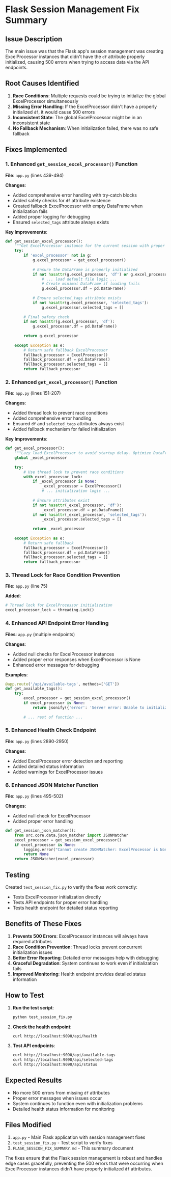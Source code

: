 # Flask Session Management Fix Summary

## Issue Description

The main issue was that the Flask app's session management was creating ExcelProcessor instances that didn't have the `df` attribute properly initialized, causing 500 errors when trying to access data via the API endpoints.

## Root Causes Identified

1. **Race Conditions**: Multiple requests could be trying to initialize the global ExcelProcessor simultaneously
2. **Missing Error Handling**: If the ExcelProcessor didn't have a properly initialized `df`, it would cause 500 errors
3. **Inconsistent State**: The global ExcelProcessor might be in an inconsistent state
4. **No Fallback Mechanism**: When initialization failed, there was no safe fallback

## Fixes Implemented

### 1. Enhanced `get_session_excel_processor()` Function

**File**: `app.py` (lines 439-494)

**Changes**:
- Added comprehensive error handling with try-catch blocks
- Added safety checks for `df` attribute existence
- Created fallback ExcelProcessor with empty DataFrame when initialization fails
- Added proper logging for debugging
- Ensured `selected_tags` attribute always exists

**Key Improvements**:
```python
def get_session_excel_processor():
    """Get ExcelProcessor instance for the current session with proper error handling."""
    try:
        if 'excel_processor' not in g:
            g.excel_processor = get_excel_processor()
            
            # Ensure the DataFrame is properly initialized
            if not hasattr(g.excel_processor, 'df') or g.excel_processor.df is None or g.excel_processor.df.empty:
                # ... load default file logic ...
                # Create minimal DataFrame if loading fails
                g.excel_processor.df = pd.DataFrame()
            
            # Ensure selected_tags attribute exists
            if not hasattr(g.excel_processor, 'selected_tags'):
                g.excel_processor.selected_tags = []
        
        # Final safety check
        if not hasattr(g.excel_processor, 'df'):
            g.excel_processor.df = pd.DataFrame()
        
        return g.excel_processor
        
    except Exception as e:
        # Return safe fallback ExcelProcessor
        fallback_processor = ExcelProcessor()
        fallback_processor.df = pd.DataFrame()
        fallback_processor.selected_tags = []
        return fallback_processor
```

### 2. Enhanced `get_excel_processor()` Function

**File**: `app.py` (lines 151-207)

**Changes**:
- Added thread lock to prevent race conditions
- Added comprehensive error handling
- Ensured `df` and `selected_tags` attributes always exist
- Added fallback mechanism for failed initialization

**Key Improvements**:
```python
def get_excel_processor():
    """Lazy load ExcelProcessor to avoid startup delay. Optimize DataFrame after loading."""
    global _excel_processor
    
    try:
        # Use thread lock to prevent race conditions
        with excel_processor_lock:
            if _excel_processor is None:
                _excel_processor = ExcelProcessor()
                # ... initialization logic ...
            
            # Ensure attributes exist
            if not hasattr(_excel_processor, 'df'):
                _excel_processor.df = pd.DataFrame()
            if not hasattr(_excel_processor, 'selected_tags'):
                _excel_processor.selected_tags = []
            
            return _excel_processor
        
    except Exception as e:
        # Return safe fallback
        fallback_processor = ExcelProcessor()
        fallback_processor.df = pd.DataFrame()
        fallback_processor.selected_tags = []
        return fallback_processor
```

### 3. Thread Lock for Race Condition Prevention

**File**: `app.py` (line 75)

**Added**:
```python
# Thread lock for ExcelProcessor initialization
excel_processor_lock = threading.Lock()
```

### 4. Enhanced API Endpoint Error Handling

**Files**: `app.py` (multiple endpoints)

**Changes**:
- Added null checks for ExcelProcessor instances
- Added proper error responses when ExcelProcessor is None
- Enhanced error messages for debugging

**Examples**:
```python
@app.route('/api/available-tags', methods=['GET'])
def get_available_tags():
    try:
        excel_processor = get_session_excel_processor()
        if excel_processor is None:
            return jsonify({'error': 'Server error: Unable to initialize data processor'}), 500
        
        # ... rest of function ...
```

### 5. Enhanced Health Check Endpoint

**File**: `app.py` (lines 2890-2950)

**Changes**:
- Added ExcelProcessor error detection and reporting
- Added detailed status information
- Added warnings for ExcelProcessor issues

### 6. Enhanced JSON Matcher Function

**File**: `app.py` (lines 495-502)

**Changes**:
- Added null check for ExcelProcessor
- Added proper error handling

```python
def get_session_json_matcher():
    from src.core.data.json_matcher import JSONMatcher
    excel_processor = get_session_excel_processor()
    if excel_processor is None:
        logging.error("Cannot create JSONMatcher: ExcelProcessor is None")
        return None
    return JSONMatcher(excel_processor)
```

## Testing

Created `test_session_fix.py` to verify the fixes work correctly:

- Tests ExcelProcessor initialization directly
- Tests API endpoints for proper error handling
- Tests health endpoint for detailed status reporting

## Benefits of These Fixes

1. **Prevents 500 Errors**: ExcelProcessor instances will always have required attributes
2. **Race Condition Prevention**: Thread locks prevent concurrent initialization issues
3. **Better Error Reporting**: Detailed error messages help with debugging
4. **Graceful Degradation**: System continues to work even if initialization fails
5. **Improved Monitoring**: Health endpoint provides detailed status information

## How to Test

1. **Run the test script**:
   ```bash
   python test_session_fix.py
   ```

2. **Check the health endpoint**:
   ```bash
   curl http://localhost:9090/api/health
   ```

3. **Test API endpoints**:
   ```bash
   curl http://localhost:9090/api/available-tags
   curl http://localhost:9090/api/selected-tags
   curl http://localhost:9090/api/status
   ```

## Expected Results

- No more 500 errors from missing `df` attributes
- Proper error messages when issues occur
- System continues to function even with initialization problems
- Detailed health status information for monitoring

## Files Modified

1. `app.py` - Main Flask application with session management fixes
2. `test_session_fix.py` - Test script to verify fixes
3. `FLASK_SESSION_FIX_SUMMARY.md` - This summary document

The fixes ensure that the Flask session management is robust and handles edge cases gracefully, preventing the 500 errors that were occurring when ExcelProcessor instances didn't have properly initialized `df` attributes. 